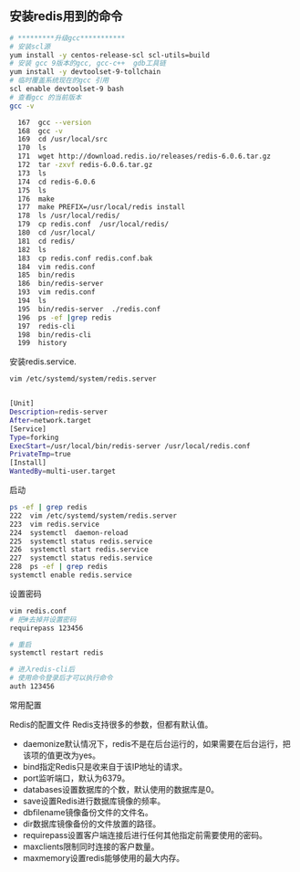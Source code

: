  
## 安装redis用到的命令
```bash
# *********升级gcc***********
# 安装scl源
yum install -y centos-release-scl scl-utils=build
# 安装 gcc 9版本的gcc, gcc-c++  gdb工具链
yum install -y devtoolset-9-tollchain
# 临时覆盖系统现在的gcc 引用
scl enable devtoolset-9 bash
# 查看gcc 的当前版本
gcc -v

  167  gcc --version
  168  gcc -v
  169  cd /usr/local/src
  170  ls
  171  wget http://download.redis.io/releases/redis-6.0.6.tar.gz
  172  tar -zxvf redis-6.0.6.tar.gz 
  173  ls
  174  cd redis-6.0.6
  175  ls
  176  make
  177  make PREFIX=/usr/local/redis install
  178  ls /usr/local/redis/
  179  cp redis.conf  /usr/local/redis/
  180  cd /usr/local/
  181  cd redis/
  182  ls
  183  cp redis.conf redis.conf.bak
  184  vim redis.conf
  185  bin/redis
  186  bin/redis-server 
  193  vim redis.conf
  194  ls
  195  bin/redis-server  ./redis.conf
  196  ps -ef |grep redis
  197  redis-cli
  198  bin/redis-cli
  199  history
```

安装redis.service.
```bash
vim /etc/systemd/system/redis.server
````
```bash

[Unit]
Description=redis-server
After=network.target
[Service]
Type=forking
ExecStart=/usr/local/bin/redis-server /usr/local/redis.conf
PrivateTmp=true
[Install]
WantedBy=multi-user.target
```

启动
```bash
ps -ef | grep redis
222  vim /etc/systemd/system/redis.server
223  vim redis.service 
224  systemctl  daemon-reload
225  systemctl status redis.service
226  systemctl start redis.service
227  systemctl status redis.service
228  ps -ef | grep redis
systemctl enable redis.service
```


设置密码
```bash
vim redis.conf
# 把#去掉并设置密码
requirepass 123456

# 重启
systemctl restart redis

# 进入redis-cli后
# 使用命令登录后才可以执行命令
auth 123456
```

常用配置

Redis的配置文件
Redis支持很多的参数，但都有默认值。
* daemonize默认情况下，redis不是在后台运行的，如果需要在后台运行，把该项的值更改为yes。
* bind指定Redis只是收来自于该IP地址的请求。
* port监听端口，默认为6379。
* databases设置数据库的个数，默认使用的数据库是0。
* save设置Redis进行数据库镜像的频率。
* dbfilename镜像备份文件的文件名。
* dir数据库镜像备份的文件放置的路径。
* requirepass设置客户端连接后进行任何其他指定前需要使用的密码。
* maxclients限制同时连接的客户数量。
* maxmemory设置redis能够使用的最大内存。
